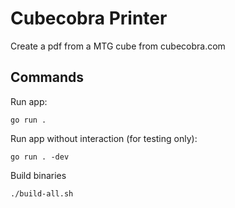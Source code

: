 # Cubecobra Printer

Create a pdf from a MTG cube from cubecobra.com

## Commands

Run app:

`go run .`

Run app without interaction (for testing only):

`go run . -dev`

Build binaries

`./build-all.sh`
